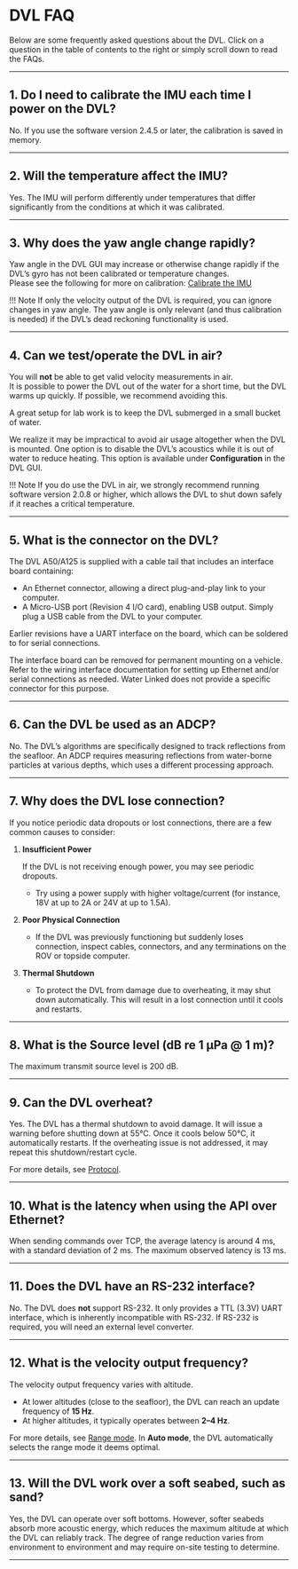 # DVL FAQ

Below are some frequently asked questions about the DVL. Click on a question in the table of contents to the right or simply scroll down to read the FAQs.

---

## 1. Do I need to calibrate the IMU each time I power on the DVL?

No. If you use the software version 2.4.5 or later, the calibration is saved in memory.

---

## 2. Will the temperature affect the IMU?

Yes. The IMU will perform differently under temperatures that differ significantly from the conditions at which it was calibrated.

---

## 3. Why does the yaw angle change rapidly?

Yaw angle in the DVL GUI may increase or otherwise change rapidly if the DVL’s gyro has not been calibrated or temperature changes.  
Please see the following for more on calibration: [Calibrate the IMU](dead-reckoning.md#starting-dead-reckoning)

!!! Note
    If only the velocity output of the DVL is required, you can ignore changes in yaw angle. The yaw angle is only relevant (and thus calibration is needed) if the DVL’s dead reckoning functionality is used.

---

## 4. Can we test/operate the DVL in air?

You will **not** be able to get valid velocity measurements in air.  
It is possible to power the DVL out of the water for a short time, but the DVL warms up quickly. If possible, we recommend avoiding this.

A great setup for lab work is to keep the DVL submerged in a small bucket of water.

We realize it may be impractical to avoid air usage altogether when the DVL is mounted. One option is to disable the DVL’s acoustics while it is out of water to reduce heating. This option is available under **Configuration** in the DVL GUI.

!!! Note
    If you do use the DVL in air, we strongly recommend running software version 2.0.8 or higher, which allows the DVL to shut down safely if it reaches a critical temperature.

---

## 5. What is the connector on the DVL?

The DVL A50/A125 is supplied with a cable tail that includes an interface board containing:

- An Ethernet connector, allowing a direct plug-and-play link to your computer.
- A Micro-USB port (Revision 4 I/O card), enabling USB output. Simply plug a USB cable from the DVL to your computer.

Earlier revisions have a UART interface on the board, which can be soldered to for serial connections.

The interface board can be removed for permanent mounting on a vehicle. Refer to the wiring interface documentation for setting up Ethernet and/or serial connections as needed. Water Linked does not provide a specific connector for this purpose.

---

## 6. Can the DVL be used as an ADCP?

No. The DVL’s algorithms are specifically designed to track reflections from the seafloor. An ADCP requires measuring reflections from water-borne particles at various depths, which uses a different processing approach.

---

## 7. Why does the DVL lose connection?

If you notice periodic data dropouts or lost connections, there are a few common causes to consider:

1. **Insufficient Power**  

    If the DVL is not receiving enough power, you may see periodic dropouts.  

    - Try using a power supply with higher voltage/current (for instance, 18V at up to 2A or 24V at up to 1.5A).

2. **Poor Physical Connection**  

    - If the DVL was previously functioning but suddenly loses connection, inspect cables, connectors, and any terminations on the ROV or topside computer.

3. **Thermal Shutdown**  

    - To protect the DVL from damage due to overheating, it may shut down automatically. This will result in a lost connection until it cools and restarts.

---

## 8. What is the Source level (dB re 1 μPa @ 1 m)?

The maximum transmit source level is 200 dB.

---

## 9. Can the DVL overheat?

Yes. The DVL has a thermal shutdown to avoid damage. It will issue a warning before shutting down at 55℃. Once it cools below 50℃, it automatically restarts. If the overheating issue is not addressed, it may repeat this shutdown/restart cycle.

For more details, see [Protocol](dvl-protocol.md).

---

## 10. What is the latency when using the API over Ethernet?

When sending commands over TCP, the average latency is around 4 ms, with a standard deviation of 2 ms. The maximum observed latency is 13 ms.

---

## 11. Does the DVL have an RS-232 interface?

No. The DVL does **not** support RS-232. It only provides a TTL (3.3V) UART interface, which is inherently incompatible with RS-232. If RS-232 is required, you will need an external level converter.

---

## 12. What is the velocity output frequency?

The velocity output frequency varies with altitude.  
- At lower altitudes (close to the seafloor), the DVL can reach an update frequency of **15 Hz**.  
- At higher altitudes, it typically operates between **2–4 Hz**.

For more details, see [Range mode](dvl-protocol.md#range-mode-configuration). In **Auto mode**, the DVL automatically selects the range mode it deems optimal.

---

## 13. Will the DVL work over a soft seabed, such as sand?

Yes, the DVL can operate over soft bottoms. However, softer seabeds absorb more acoustic energy, which reduces the maximum altitude at which the DVL can reliably track. The degree of range reduction varies from environment to environment and may require on-site testing to determine.

---